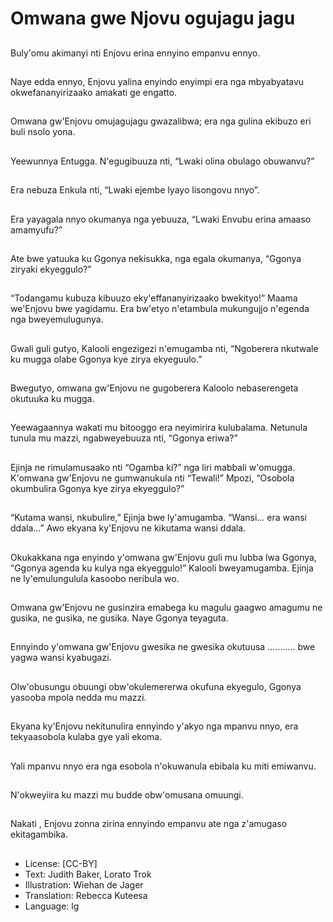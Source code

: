 # Omwana gwe Njovu ogujagu jagu

##
Buly'omu akimanyi nti
Enjovu erina ennyino
empanvu ennyo.

##
Naye edda ennyo,
Enjovu yalina enyindo
enyimpi era nga
mbyabyatavu
okwefananyirizaako
amakati ge engatto.

##
Omwana gw'Enjovu
omujagujagu
gwazalibwa; era nga
gulina ekibuzo eri buli
nsolo yona.

##
Yeewunnya Entugga.
N'egugibuuza nti,
“Lwaki olina obulago
obuwanvu?”

##
Era nebuza Enkula nti,
“Lwaki ejembe lyayo
lisongovu nnyo”.

##
Era yayagala nnyo
okumanya nga
yebuuza, “Lwaki
Envubu erina amaaso
amamyufu?”

##
Ate bwe yatuuka ku
Ggonya nekisukka, nga
egala okumanya,
“Ggonya ziryaki
ekyeggulo?”

##
“Todangamu kubuza
kibuuzo
eky'effananyirizaako
bwekityo!”
Maama we'Enjovu bwe
yagidamu. Era bw'etyo
n'etambula mukungujjo
n'egenda nga
bweyemulugunya.

##
Gwali guli gutyo, Kalooli
engezigezi
n'emugamba nti,
“Ngoberera nkutwale ku
mugga olabe Ggonya
kye zirya ekyeguulo.”

##
Bwegutyo, omwana
gw'Enjovu ne
gugoberera Kaloolo
nebaserengeta
okutuuka ku mugga.

##
Yeewagaannya wakati
mu bitooggo era
neyimirira kulubalama.
Netunula tunula mu
mazzi, ngabweyebuuza
nti, “Ggonya eriwa?”

##
Ejinja ne
rimulamusaako nti
“Ogamba ki?” nga liri
mabbali w'omugga.
K'omwana gw'Enjovu
ne gumwanukula nti
“Tewali!” Mpozi,
“Osobola okumbulira
Ggonya kye zirya
ekyeggulo?”

##
“Kutama wansi,
nkubulire,” Ejinja bwe
ly'amugamba.
“Wansi… era wansi
ddala…”
Awo ekyana ky'Enjovu
ne kikutama wansi
ddala.

##
Okukakkana nga
enyindo y'omwana
gw'Enjovu guli mu
lubba lwa Ggonya,
“Ggonya agenda ku
kulya nga ekyeggulo!”
Kalooli
bweyamugamba. Ejinja
ne ly'emulungulula
kasoobo neribula wo.

##
Omwana gw'Enjovu ne
gusinzira emabega ku
magulu gaagwo
amagumu ne gusika, ne
gusika, ne gusika. Naye
Ggonya teyaguta.

##
Ennyindo y'omwana
gw'Enjovu gwesika ne
gwesika okutuusa
……….. bwe yagwa
wansi kyabugazi.

##
Olw'obusungu obuungi
obw'okulemererwa
okufuna ekyegulo,
Ggonya yasooba mpola
nedda mu mazzi.

##
Ekyana ky'Enjovu
nekitunulira ennyindo
y'akyo nga mpanvu
nnyo, era tekyaasobola
kulaba gye yali ekoma.

##
Yali mpanvu nnyo era
nga esobola
n'okuwanula ebibala ku
miti emiwanvu.

##
N'okweyiira ku mazzi
mu budde
obw'omusana omuungi.

##
Nakati , Enjovu zonna
zirina ennyindo
empanvu ate nga
z'amugaso
ekitagambika.

##
* License: [CC-BY]
* Text: Judith Baker, Lorato Trok
* Illustration: Wiehan de Jager
* Translation: Rebecca Kuteesa
* Language: lg
